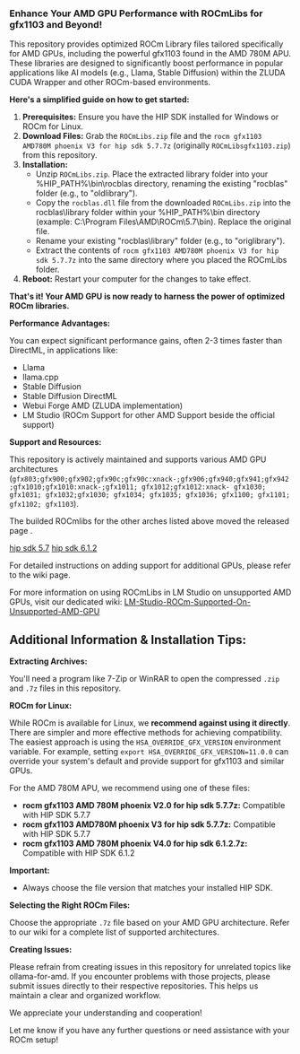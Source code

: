 ### Enhance Your AMD GPU Performance with ROCmLibs for gfx1103 and Beyond!

This repository provides optimized ROCm Library files tailored specifically for AMD GPUs, including the powerful
gfx1103 found in the AMD 780M APU. These libraries are designed to significantly boost performance in popular
applications like AI models (e.g., Llama, Stable Diffusion) within the ZLUDA CUDA Wrapper and other ROCm-based
environments.

**Here's a simplified guide on how to get started:**

1. **Prerequisites:** Ensure you have the HIP SDK installed for Windows or ROCm for Linux.
2. **Download Files:** Grab the `ROCmLibs.zip` file and the `rocm gfx1103 AMD780M phoenix V3 for hip sdk 5.7.7z`  (originally
`ROCmLibsgfx1103.zip`) from this repository.
3. **Installation:**
    * Unzip `ROCmLibs.zip`. Place the extracted library folder into your %HIP_PATH%\bin\rocblas directory,
renaming the existing "rocblas" folder (e.g., to "oldlibrary").
    * Copy the `rocblas.dll` file from the downloaded `ROCmLibs.zip`  into the rocblas\library folder within your
%HIP_PATH%\bin directory (example: C:\Program Files\AMD\ROCm\5.7\bin). Replace the original file.
    * Rename your existing "rocblas\library" folder (e.g., to "origlibrary").
    * Extract the contents of `rocm gfx1103 AMD780M phoenix V3 for hip sdk 5.7.7z` into the same directory where you placed  the ROCmLibs
folder.
4. **Reboot:** Restart your computer for the changes to take effect.

**That's it! Your AMD GPU is now ready to harness the power of optimized ROCm libraries.**

**Performance Advantages:**

You can expect significant performance gains, often 2-3 times faster than DirectML, in applications like:

* Llama
* llama.cpp
* Stable Diffusion
* Stable Diffusion DirectML
* Webui Forge AMD (ZLUDA implementation)
* LM Studio (ROCm Support for other AMD Support beside the official support)

 **Support and Resources:**

This repository is actively maintained and supports various AMD GPU architectures (`gfx803;gfx900;gfx902;gfx90c;gfx90c:xnack-;gfx906;gfx940;gfx941;gfx942;gfx1010;gfx1010:xnack-;gfx1011; gfx1012;gfx1012:xnack-
gfx1030; gfx1031; gfx1032;gfx1030; gfx1034; gfx1035; gfx1036; gfx1100; gfx1101; gfx1102; gfx1103`). 

The builded ROCmlibs for the other arches listed above moved the released page .

[hip sdk 5.7](https://github.com/likelovewant/ROCmLibs-for-gfx1103-AMD780M-APU/releases/tag/v0.5.7)
[hip sdk 6.1.2](https://github.com/likelovewant/ROCmLibs-for-gfx1103-AMD780M-APU/releases/tag/v0.6.1.2)

For detailed
instructions on adding support for additional GPUs, please refer to the wiki page.

For more information on using ROCmLibs in LM Studio on unsupported AMD GPUs, visit our dedicated wiki:
[ LM-Studio-ROCm-Supported-On-Unsupported-AMD-GPU ](https://github.com/likelovewant/ROCmLibs-for-gfx1103-AMD780M-APU/wiki/LM-Studio-ROCm-Supported-On-Unsupported-APU)




## Additional Information & Installation Tips:

**Extracting Archives:**

You'll need a program like 7-Zip or WinRAR to open the compressed `.zip` and `.7z` files in this repository.


**ROCm for Linux:**

While ROCm is available for Linux, we **recommend against using it directly**.  There are simpler and more
effective methods for achieving compatibility. The easiest approach is using the `HSA_OVERRIDE_GFX_VERSION`
environment variable. For example, setting `export HSA_OVERRIDE_GFX_VERSION=11.0.0` can override your system's
default and provide support for gfx1103 and similar GPUs.

For the AMD 780M APU, we recommend using one of these files:

* **rocm gfx1103 AMD 780M phoenix V2.0 for hip sdk 5.7.7z:** Compatible with HIP SDK 5.7.7
* **rocm gfx1103 AMD780M phoenix V3 for hip sdk 5.7.7z:**  Compatible with HIP SDK 5.7.7
* **rocm gfx1103 AMD 780M phoenix V4.0 for hip sdk 6.1.2.7z:** Compatible with HIP SDK 6.1.2


**Important:**

* Always choose the file version that matches your installed HIP SDK.

 **Selecting the Right ROCm Files:**


Choose the appropriate `.7z` file based on your AMD GPU architecture. Refer to our wiki for a complete list of
supported architectures.



**Creating Issues:**


Please refrain from creating issues in this repository for unrelated topics like ollama-for-amd. If you encounter
problems with those projects, please submit issues directly to their respective repositories. This helps us
maintain a clear and organized workflow.

We appreciate your understanding and cooperation!

Let me know if you have any further questions or need assistance with your ROCm setup!
